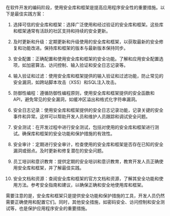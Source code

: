在软件开发的编码阶段，使用安全库和框架是提高应用程序安全性的重要措施。以下是最佳实践方案：

1. 选择可信的安全库和框架：选择广泛使用和经过验证的安全库和框架。这些库和框架通常有活跃的社区支持和持续的安全更新。

2. 及时更新和升级：定期更新和升级使用的安全库和框架，以获取最新的安全修复和功能改进。保持库和框架的版本与最新版本保持同步。

3. 安全配置：正确配置和使用安全库和框架的安全功能。了解和应用安全配置选项，如加密算法、访问控制、输入验证和安全日志记录等。

4. 输入验证和过滤：使用安全库和框架提供的输入验证和过滤功能，防止常见的安全漏洞，如跨站脚本攻击（XSS）和SQL注入攻击。

5. 防御性编程：遵循防御性编程原则，使用安全库和框架提供的安全函数和API，避免常见的安全漏洞，如缓冲区溢出和格式化字符串漏洞。

6. 安全日志记录：使用安全库和框架提供的安全日志记录功能，记录关键的安全事件和异常。这样可以帮助开发人员和维护人员跟踪和调试安全问题。

7. 安全测试：在开发过程中进行安全测试，包括对使用的安全库和框架进行测试。确保库和框架的安全功能和保护措施的有效性。

8. 安全审计：定期进行安全审计，检查使用的安全库和框架是否存在已知的安全漏洞或弱点。及时更新和修复潜在的安全问题。

9. 员工培训和意识教育：提供定期的安全培训和意识教育，教育开发人员正确使用安全库和框架，并了解最佳实践。

10. 安全文档和资源：查阅安全库和框架的官方文档和资源，了解其安全功能和使用方法。参考安全指南和建议，以确保正确和安全地使用库和框架。

需要注意的是，安全库和框架只是提供安全功能和保护措施的工具，开发人员仍然需要正确使用和配置它们。同时，其他安全措施，如密码安全、访问控制和安全测试等，也是保护应用程序安全的重要措施。